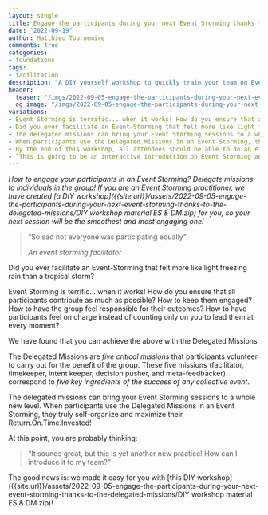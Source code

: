 ```yaml
---
layout: single
title: Engage the participants during your next Event Storming thanks to the Delegated Missions
date: "2022-09-19"
author: Matthieu Tournemire
comments: true
categories:
- foundations
tags:
- facilitation
description: "A DIY yourself workshop to quickly train your team on Event Storming and the Delegated Missions."
header:
  teaser: "/imgs/2022-09-05-engage-the-participants-during-your-next-event-storming-thanks-to-the-delegated-missions/ES-DM-teaser72.png"
  og_image: "/imgs/2022-09-05-engage-the-participants-during-your-next-event-storming-thanks-to-the-delegated-missions/ES-DM-og250.PNG"
variations:
- Event Storming is terrific... when it works! How do you ensure that all participants contribute as much as possible? Use this DIY workshop #eventStorming #ddd #eventStormingJournal #facilitation
- Did you ever facilitate an Event-Storming that felt more like light freezing rain than a tropical storm? This DIY workshop might help. #eventStorming #ddd #eventStormingJournal #facilitation
- The delegated missions can bring your Event Storming sessions to a whole new level. Get your team ready with this DIY workshop. #eventStorming #ddd #eventStormingJournal #facilitation
- When participants use the Delegated Missions in an Event Storming, they truly self-organize and maximize their Return.On.Time.Invested! This DIY workshop will help your team get there. #eventStorming #ddd #eventStormingJournal #facilitation
- By the end of this workshop, all attendees should be able to do an efficient event storming session thanks to the delegated missions. Curious to know more? Download the free instructions! #eventStorming #ddd #eventStormingJournal #facilitation
- “This is going to be an interactive introduction on Event Storming and Delegated Missions. After this short training, you will be able to apply these 2 collaborative techniques” #eventStorming #ddd #eventStormingJournal #facilitation
---
```

_How to engage your participants in an Event Storming? Delegate missions to individuals in the group! If you are an Event Storming practitioner, we have created  [a DIY workshop]({{site.url}}/assets/2022-09-05-engage-the-participants-during-your-next-event-storming-thanks-to-the-delegated-missions/DIY workshop material ES & DM.zip) for you, so your next session will be the smoothest and most engaging one!_

>“So sad not everyone was participating equally“
>
>_An event storming facilitator_

Did you ever facilitate an Event-Storming that felt more like light freezing rain than a tropical storm?

Event Storming is terrific... when it works! How do you ensure that all participants contribute as much as possible? How to keep them engaged? How to have the group feel responsible for their outcomes? How to have participants feel on charge instead of counting only on you to lead them at every moment?

We have found that you can achieve the above with the Delegated Missions 

The Delegated Missions are _five critical missions_ that participants volunteer to carry out for the benefit of the group. These five missions (facilitator, timekeeper, intent keeper, decision pusher, and meta-feedbacker) correspond to _five key ingredients of the success of any collective event_.

The delegated missions can bring your Event Storming sessions to a whole new level. When participants use the Delegated Missions in an Event Storming, they truly self-organize and maximize their Return.On.Time.Invested!

At this point, you are probably thinking:

>“It sounds great, but this is yet another new practice! How can I introduce it to my team?“

The good news is: we made it easy for you with [this DIY workshop]({{site.url}}/assets/2022-09-05-engage-the-participants-during-your-next-event-storming-thanks-to-the-delegated-missions/DIY workshop material ES & DM.zip)!

